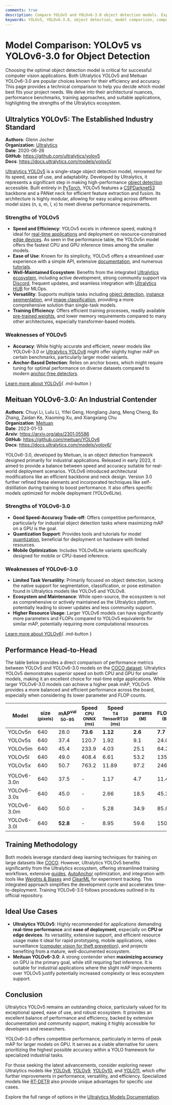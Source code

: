```yaml
---
comments: true
description: Compare YOLOv5 and YOLOv6-3.0 object detection models. Explore their architecture, performance, and applications to choose the best fit for your needs.
keywords: YOLOv5, YOLOv6-3.0, object detection, model comparison, computer vision, Ultralytics, Meituan, YOLO series, performance benchmarks, real-time detection
---
```


# Model Comparison: YOLOv5 vs YOLOv6-3.0 for Object Detection

Choosing the optimal object detection model is critical for successful computer vision applications. Both Ultralytics YOLOv5 and Meituan YOLOv6-3.0 are popular choices known for their efficiency and accuracy. This page provides a technical comparison to help you decide which model best fits your project needs. We delve into their architectural nuances, performance benchmarks, training approaches, and suitable applications, highlighting the strengths of the Ultralytics ecosystem.

<script async src="https://cdn.jsdelivr.net/npm/chart.js"></script>
<script defer src="../../javascript/benchmark.js"></script>

<canvas id="modelComparisonChart" width="1024" height="400" active-models='["YOLOv5", "YOLOv6-3.0"]'></canvas>

## Ultralytics YOLOv5: The Established Industry Standard

**Authors**: Glenn Jocher  
**Organization**: [Ultralytics](https://www.ultralytics.com/)  
**Date**: 2020-06-26  
**GitHub**: <https://github.com/ultralytics/yolov5>  
**Docs**: <https://docs.ultralytics.com/models/yolov5/>

[Ultralytics YOLOv5](https://docs.ultralytics.com/models/yolov5/) is a single-stage object detection model, renowned for its speed, ease of use, and adaptability. Developed by Ultralytics, it represents a significant step in making high-performance [object detection](https://docs.ultralytics.com/tasks/detect/) accessible. Built entirely in [PyTorch](https://pytorch.org/), YOLOv5 features a [CSPDarknet53](https://paperswithcode.com/method/cspdarknet53) backbone and a PANet neck for efficient feature extraction and fusion. Its architecture is highly modular, allowing for easy scaling across different model sizes (n, s, m, l, x) to meet diverse performance requirements.

### Strengths of YOLOv5

- **Speed and Efficiency**: YOLOv5 excels in inference speed, making it ideal for [real-time applications](https://www.ultralytics.com/blog/real-time-inferences-in-vision-ai-solutions-are-making-an-impact) and deployment on resource-constrained [edge devices](https://docs.ultralytics.com/guides/nvidia-jetson/). As seen in the performance table, the YOLOv5n model offers the fastest CPU and GPU inference times among the smaller models.
- **Ease of Use**: Known for its simplicity, YOLOv5 offers a streamlined user experience with a simple API, extensive [documentation](https://docs.ultralytics.com/yolov5/), and numerous [tutorials](https://docs.ultralytics.com/guides/).
- **Well-Maintained Ecosystem**: Benefits from the integrated [Ultralytics ecosystem](https://docs.ultralytics.com/integrations/), including active development, strong community support via [Discord](https://discord.com/invite/ultralytics), frequent updates, and seamless integration with [Ultralytics HUB](https://www.ultralytics.com/hub) for MLOps.
- **Versatility**: Supports multiple tasks including [object detection](https://docs.ultralytics.com/tasks/detect/), [instance segmentation](https://docs.ultralytics.com/tasks/segment/), and [image classification](https://docs.ultralytics.com/tasks/classify/), providing a more comprehensive solution than single-task models.
- **Training Efficiency**: Offers efficient training processes, readily available [pre-trained weights](https://github.com/ultralytics/yolov5/releases), and lower memory requirements compared to many other architectures, especially transformer-based models.

### Weaknesses of YOLOv5

- **Accuracy**: While highly accurate and efficient, newer models like YOLOv6-3.0 or [Ultralytics YOLOv8](https://docs.ultralytics.com/models/yolov8/) might offer slightly higher mAP on certain benchmarks, particularly larger model variants.
- **Anchor-Based Detection**: Relies on anchor boxes, which might require tuning for optimal performance on diverse datasets compared to modern [anchor-free detectors](https://www.ultralytics.com/glossary/anchor-free-detectors).

[Learn more about YOLOv5](https://docs.ultralytics.com/models/yolov5/){ .md-button }

## Meituan YOLOv6-3.0: An Industrial Contender

**Authors**: Chuyi Li, Lulu Li, Yifei Geng, Hongliang Jiang, Meng Cheng, Bo Zhang, Zaidan Ke, Xiaoming Xu, and Xiangxiang Chu  
**Organization**: [Meituan](https://x.com/meituan)  
**Date**: 2023-01-13  
**Arxiv**: <https://arxiv.org/abs/2301.05586>  
**GitHub**: <https://github.com/meituan/YOLOv6>  
**Docs**: <https://docs.ultralytics.com/models/yolov6/>

YOLOv6-3.0, developed by Meituan, is an object detection framework designed primarily for industrial applications. Released in early 2023, it aimed to provide a balance between speed and accuracy suitable for real-world deployment scenarios. YOLOv6 introduced architectural modifications like an efficient backbone and neck design. Version 3.0 further refined these elements and incorporated techniques like self-distillation during training to boost performance. It also offers specific models optimized for mobile deployment (YOLOv6Lite).

### Strengths of YOLOv6-3.0

- **Good Speed-Accuracy Trade-off**: Offers competitive performance, particularly for industrial object detection tasks where maximizing mAP on a GPU is the goal.
- **Quantization Support**: Provides tools and tutorials for model [quantization](https://www.ultralytics.com/glossary/model-quantization), beneficial for deployment on hardware with limited resources.
- **Mobile Optimization**: Includes YOLOv6Lite variants specifically designed for mobile or CPU-based inference.

### Weaknesses of YOLOv6-3.0

- **Limited Task Versatility**: Primarily focused on object detection, lacking the native support for segmentation, classification, or pose estimation found in Ultralytics models like YOLOv5 and YOLOv8.
- **Ecosystem and Maintenance**: While open-source, the ecosystem is not as comprehensive or actively maintained as the Ultralytics platform, potentially leading to slower updates and less community support.
- **Higher Resource Usage**: Larger YOLOv6 models can have significantly more parameters and FLOPs compared to YOLOv5 equivalents for similar mAP, potentially requiring more computational resources.

[Learn more about YOLOv6](https://docs.ultralytics.com/models/yolov6/){ .md-button }

## Performance Head-to-Head

The table below provides a direct comparison of performance metrics between YOLOv5 and YOLOv6-3.0 models on the [COCO dataset](https://docs.ultralytics.com/datasets/detect/coco/). Ultralytics YOLOv5 demonstrates superior speed on both CPU and GPU for smaller models, making it an excellent choice for real-time edge applications. While larger YOLOv6-3.0 models can achieve a higher peak mAP, YOLOv5 provides a more balanced and efficient performance across the board, especially when considering its lower parameter and FLOP counts.

| Model       | size<br><sup>(pixels) | mAP<sup>val<br>50-95 | Speed<br><sup>CPU ONNX<br>(ms) | Speed<br><sup>T4 TensorRT10<br>(ms) | params<br><sup>(M) | FLOPs<br><sup>(B) |
| ----------- | --------------------- | -------------------- | ------------------------------ | ----------------------------------- | ------------------ | ----------------- |
| YOLOv5n     | 640                   | 28.0                 | **73.6**                       | **1.12**                            | **2.6**            | **7.7**           |
| YOLOv5s     | 640                   | 37.4                 | 120.7                          | 1.92                                | 9.1                | 24.0              |
| YOLOv5m     | 640                   | 45.4                 | 233.9                          | 4.03                                | 25.1               | 64.2              |
| YOLOv5l     | 640                   | 49.0                 | 408.4                          | 6.61                                | 53.2               | 135.0             |
| YOLOv5x     | 640                   | 50.7                 | 763.2                          | 11.89                               | 97.2               | 246.4             |
|             |                       |                      |                                |                                     |                    |                   |
| YOLOv6-3.0n | 640                   | 37.5                 | -                              | 1.17                                | 4.7                | 11.4              |
| YOLOv6-3.0s | 640                   | 45.0                 | -                              | 2.66                                | 18.5               | 45.3              |
| YOLOv6-3.0m | 640                   | 50.0                 | -                              | 5.28                                | 34.9               | 85.8              |
| YOLOv6-3.0l | 640                   | **52.8**             | -                              | 8.95                                | 59.6               | 150.7             |

## Training Methodology

Both models leverage standard deep learning techniques for training on large datasets like [COCO](https://docs.ultralytics.com/datasets/detect/coco/). However, Ultralytics YOLOv5 benefits significantly from the Ultralytics ecosystem, offering streamlined training workflows, extensive [guides](https://docs.ultralytics.com/guides/), [AutoAnchor](https://docs.ultralytics.com/yolov5/tutorials/architecture_description/#autoanchor) optimization, and integration with tools like [Weights & Biases](https://docs.ultralytics.com/integrations/weights-biases/) and [ClearML](https://docs.ultralytics.com/integrations/clearml/) for experiment tracking. This integrated approach simplifies the development cycle and accelerates time-to-deployment. Training YOLOv6-3.0 follows procedures outlined in its official repository.

## Ideal Use Cases

- **Ultralytics YOLOv5**: Highly recommended for applications demanding **real-time performance** and **ease of deployment**, especially on **CPU or edge devices**. Its versatility, extensive support, and efficient resource usage make it ideal for rapid prototyping, mobile applications, video surveillance ([computer vision for theft prevention](https://www.ultralytics.com/blog/computer-vision-for-theft-prevention-enhancing-security)), and projects benefiting from a mature, well-documented ecosystem.
- **Meituan YOLOv6-3.0**: A strong contender when **maximizing accuracy** on GPU is the primary goal, while still requiring fast inference. It is suitable for industrial applications where the slight mAP improvements over YOLOv5 justify potentially increased complexity or less ecosystem support.

## Conclusion

Ultralytics YOLOv5 remains an outstanding choice, particularly valued for its exceptional speed, ease of use, and robust ecosystem. It provides an excellent balance of performance and efficiency, backed by extensive documentation and community support, making it highly accessible for developers and researchers.

YOLOv6-3.0 offers competitive performance, particularly in terms of peak mAP for larger models on GPU. It serves as a viable alternative for users prioritizing the highest possible accuracy within a YOLO framework for specialized industrial tasks.

For those seeking the latest advancements, consider exploring newer Ultralytics models like [YOLOv8](https://docs.ultralytics.com/models/yolov8/), [YOLOv9](https://docs.ultralytics.com/models/yolov9/), [YOLOv10](https://docs.ultralytics.com/models/yolov10/), and [YOLO11](https://docs.ultralytics.com/models/yolo11/), which offer further improvements in performance, versatility, and efficiency. Specialized models like [RT-DETR](https://docs.ultralytics.com/models/rtdetr/) also provide unique advantages for specific use cases.

Explore the full range of options in the [Ultralytics Models Documentation](https://docs.ultralytics.com/models/).
